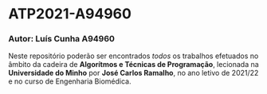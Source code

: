 # ATP2021-A94960
### Autor: Luís Cunha A94960

Neste repositório poderão ser encontrados _todos_ os trabalhos efetuados no âmbito da cadeira de __Algorítmos e Técnicas de Programação__, lecionada na __Universidade do Minho__ por __José Carlos Ramalho__, no ano letivo de 2021/22 e no curso de Engenharia Biomédica.
